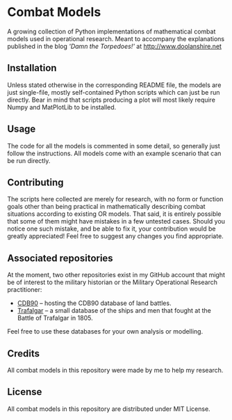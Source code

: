 # Combat Models
A growing collection of Python implementations of mathematical combat models used in operational research. Meant to accompany the explanations published in the blog _'Damn the Torpedoes!'_ at http://www.doolanshire.net
## Installation
Unless stated otherwise in the corresponding README file, the models are just single-file, mostly self-contained Python scripts which can just be run directly. Bear in mind that scripts producing a plot will most likely require Numpy and MatPlotLib to be installed.
## Usage
The code for all the models is commented in some detail, so generally just follow the instructions. All models come with an example scenario that can be run directly.
## Contributing
The scripts here collected are merely for research, with no form or function goals other than being practical in mathematically describing combat situations according to existing OR models. That said, it is entirely possible that some of them might have mistakes in a few untested cases. Should you notice one such mistake, and be able to fix it, your contribution would be greatly appreciated! Feel free to suggest any changes you find appropriate.

## Associated repositories
At the moment, two other repositories exist in my GitHub account that might be of interest to the military historian or the Military Operational Research practitioner:

* [CDB90](https://github.com/doolanshire/CDB90) – hosting the CDB90 database of land battles.
* [Trafalgar](https://github.com/doolanshire/trafalgar) – a small database of the ships and men that fought at the Battle of Trafalgar in 1805.

Feel free to use these databases for your own analysis or modelling.

## Credits
All combat models in this repository were made by me to help my research.
## License
All combat models in this repository are distributed under MIT License.
